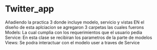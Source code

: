 # Twitter_app
Añadiendo la practica 3 donde incluye modelo, servicio y vistas
EN el diseño de esta aplciacion se agregaron 3 carpetas las cuales fuerons
Models:  La cual cumplia con los requerimientos que el usuario pedia
Service:  En esta clase se recibiran los parametros de la parte de modelos
Views: Se podra interactuar con el modelo user a traves de Service
